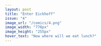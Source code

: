 ```yaml
---
layout: post
title: "Enter Eickhoff"
issue: "4"
image_url: "/comics/4.png"
image_width: "778px"
image_height: "255px"
hover_text: "Now where will we eat lunch?"
---
```


